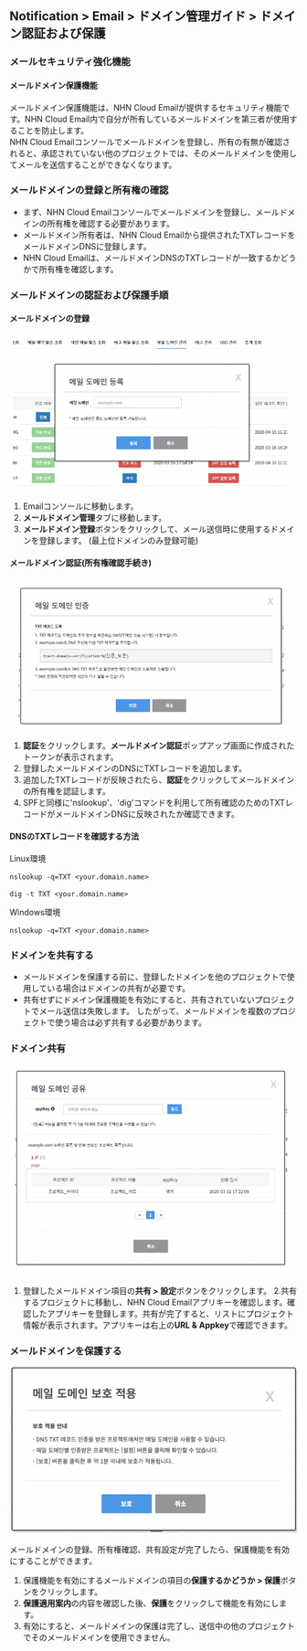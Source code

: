 ## Notification > Email > ドメイン管理ガイド > ドメイン認証および保護

### メールセキュリティ強化機能

#### メールドメイン保護機能 
メールドメイン保護機能は、NHN Cloud Emailが提供するセキュリティ機能です。NHN Cloud Email内で自分が所有しているメールドメインを第三者が使用することを防止します。
<br> NHN Cloud Emailコンソールでメールドメインを登録し、所有の有無が確認されると、承認されていない他のプロジェクトでは、そのメールドメインを使用してメールを送信することができなくなります。

### メールドメインの登録と所有権の確認
- まず、NHN Cloud Emailコンソールでメールドメインを登録し、メールドメインの所有権を確認する必要があります。
- メールドメイン所有者は、NHN Cloud Emailから提供されたTXTレコードをメールドメインDNSに登録します。
- NHN Cloud Emailは、メールドメインDNSのTXTレコードが一致するかどうかで所有権を確認します。

### メールドメインの認証および保護手順
#### メールドメインの登録
![img.png](img.png)

1. Emailコンソールに移動します。
2. **メールドメイン管理**タブに移動します。
3. **メールドメイン登録**ボタンをクリックして、メール送信時に使用するドメインを登録します。 (最上位ドメインのみ登録可能)


#### メールドメイン認証(所有権確認手続き)
![img_1.png](img_1.png)

1. **認証**をクリックします。**メールドメイン認証**ポップアップ画面に作成されたトークンが表示されます。
2. 登録したメールドメインのDNSにTXTレコードを追加します。
3. 追加したTXTレコードが反映されたら、**認証**をクリックしてメールドメインの所有権を認証します。
4. SPFと同様に'nslookup'、'dig'コマンドを利用して所有確認のためのTXTレコードがメールドメインDNSに反映されたか確認できます。

#### DNSのTXTレコードを確認する方法
Linux環境
```
nslookup -q=TXT <your.domain.name>
```
```
dig -t TXT <your.domain.name>
```
Windows環境
```
nslookup -q=TXT <your.domain.name>
```


### ドメインを共有する
- メールドメインを保護する前に、登録したドメインを他のプロジェクトで使用している場合はドメインの共有が必要です。
- 共有せずにドメイン保護機能を有効にすると、共有されていないプロジェクトでメール送信は失敗します。 したがって、メールドメインを複数のプロジェクトで使う場合は必ず共有する必要があります。

### ドメイン共有
![img_2.png](img_2.png)

1. 登録したメールドメイン項目の**共有 > 設定**ボタンをクリックします。
2.共有するプロジェクトに移動し、NHN Cloud Emailアプリキーを確認します。確認したアプリキーを登録します。共有が完了すると、リストにプロジェクト情報が表示されます。アプリキーは右上の**URL & Appkey**で確認できます。
### メールドメインを保護する
![img_3.png](img_3.png)

メールドメインの登録、所有権確認、共有設定が完了したら、保護機能を有効にすることができます。
1. 保護機能を有効にするメールドメインの項目の**保護するかどうか > 保護**ボタンをクリックします。
2. **保護適用案内**の内容を確認した後、**保護**をクリックして機能を有効にします。
3. 有効にすると、メールドメインの保護は完了し、送信中の他のプロジェクトでそのメールドメインを使用できません。
